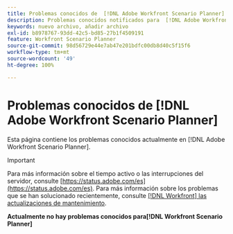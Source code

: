 ```yaml
---
title: Problemas conocidos de  [!DNL Adobe Workfront Scenario Planner]
description: Problemas conocidos notificados para  [!DNL Adobe Workfront Scenario Planner]
keywords: nuevo archivo, añadir archivo
exl-id: b8978767-93dd-42c5-bd85-27b1f4509191
feature: Workfront Scenario Planner
source-git-commit: 98d56729e44e7ab47e201bdfc00db8d40c5f15f6
workflow-type: tm+mt
source-wordcount: '49'
ht-degree: 100%

---
```


# Problemas conocidos de [!DNL Adobe Workfront Scenario Planner]

Esta página contiene los problemas conocidos actualmente en [!DNL Adobe Workfront Scenario Planner].

>[!IMPORTANT]
>
>Para más información sobre el tiempo activo o las interrupciones del servidor, consulte [https://status.adobe.com/es](https://status.adobe.com/es). Para más información sobre los problemas que se han solucionado recientemente, consulte [[!DNL Workfront] las actualizaciones de mantenimiento](../maintenance/current-updates.md).

**Actualmente no hay problemas conocidos para[!DNL Workfront Scenario Planner]**
<!--


-->
